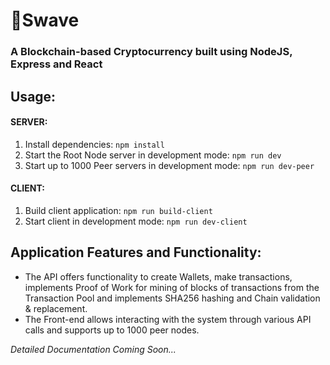 # 🐼Swave

### A Blockchain-based Cryptocurrency built using NodeJS, Express and React

## Usage:
#### SERVER:
  1. Install dependencies: `npm install`
  2. Start the Root Node server in development mode: `npm run dev`
  3. Start up to 1000 Peer servers in development mode: `npm run dev-peer`

#### CLIENT:
  1. Build client application: `npm run build-client`
  2. Start client in development mode: `npm run dev-client`
  
## Application Features and Functionality:
  * The API offers functionality to create Wallets, make transactions, implements Proof of Work for mining of blocks of transactions from the Transaction Pool and implements SHA256 hashing and Chain validation & replacement.  
  * The Front-end allows interacting with the system through various API calls and supports up to 1000 peer nodes.

  *Detailed Documentation Coming Soon...*

